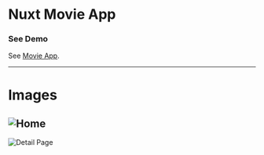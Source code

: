 # Nuxt Movie App

### See Demo

See [Movie App](https://movie-nuxt.vercel.app/).

---

# Images

## ![Home](https://i.ibb.co/7jCz3bq/Screen-Shot-2022-08-19-at-9-16-59-PM.png)

![Detail Page](https://i.ibb.co/rQScZmy/Screen-Shot-2022-08-19-at-9-17-29-PM.png)
